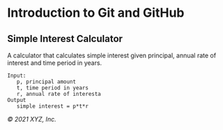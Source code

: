 # Introduction to Git and GitHub

## Simple Interest Calculator

A calculator that calculates simple interest given principal, annual rate of interest and time period in years.

```
Input:
   p, principal amount
   t, time period in years
   r, annual rate of interesta
Output
   simple interest = p*t*r
```

_© 2021   XYZ, Inc._

